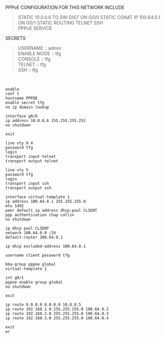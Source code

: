 PPPoE CONFIGURATION FOR THIS NETWORK INCLUDE

>STATIC 10.0.0.6 TO SW-DIST ON G0/0
>STATIC CGNAT IP 100.64.0.1 ON G0/1
>STATIC ROUTING
>TELNET
>SSH  
>PPPoE SERVICE
  
SECRETS  

>USERNAME    :: admin  
>ENABLE MODE :: tfg  
>CONSOLE     :: tfg  
>TELNET      :: tfg  
>SSH         :: tfg  
  
&nbsp;  

```  
enable
conf t
hostname PPPOE
enable secret tfg
no ip domain lookup

interface g0/0
ip address 10.0.0.6 255.255.255.252
no shutdown

exit

line vty 0 4
password tfg
login
transport input telnet
transport output telnet

line vty 5
password tfg
login
transport input ssh
transport output ssh

interface virtual-template 1
ip address 100.64.0.1 255.255.255.0
mtu 1492
peer default ip address dhcp-pool CLIENT
ppp authentication chap callin
no shutdown

ip dhcp pool CLIENT
network 100.64.0.0 /24
default-router 100.64.0.1

ip dhcp excluded-address 100.64.0.1

username client password tfg

bba-group pppoe global
virtual-template 1

int g0/1
pppoe enable group global
no shutdown

exit

ip route 0.0.0.0 0.0.0.0 10.0.0.5
ip route 192.168.1.0 255.255.255.0 100.64.0.2
ip route 192.168.2.0 255.255.255.0 100.64.0.3
ip route 192.168.3.0 255.255.255.0 100.64.0.4

exit
wr  
```  
